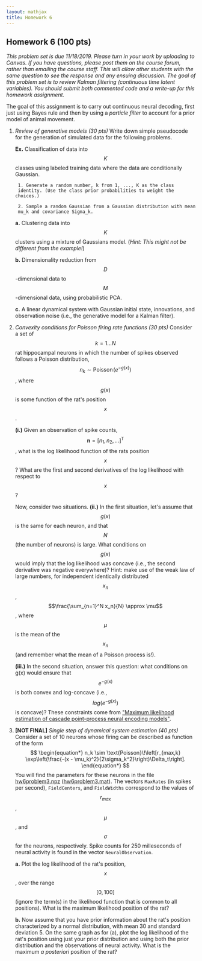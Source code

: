 ```yaml
---
layout: mathjax
title: Homework 6
---
```


## Homework 6 (100 pts)

_This problem set is due 11/18/2019. Please turn in your work by uploading to Canvas. If you
have questions, please post them on the course forum, rather than emailing the course staff.
This will allow other students with the same question to see the response and any ensuing
discussion.  The goal of this problem set is to review Kalman filtering (continuous time latent
variables). You should submit both commented code and a write-up for this homework assignment._


The goal of this assignment is to carry out continuous neural decoding, first
just using Bayes rule and then by using a _particle filter_ to account for a
prior model of animal movement.

1. _Review of generative models (30 pts)_
  Write down simple pseudocode for the generation of simulated data for the
  following problems.

    **Ex.** Classification of data into $$K$$ classes using labeled training data
    where the data are conditionally Gaussian.

        1. Generate a random number, k from 1, ..., K as the class
        identity. (Use the class prior probabilities to weight the choices.)

        2. Sample a random Gaussian from a Gaussian distribution with mean
        mu_k and covariance Sigma_k.

    **a.** Clustering data into $$K$$ clusters using a mixture of Gaussians model.
    (_Hint: This might not be different from the example!_)

    **b.** Dimensionality reduction from $$D$$-dimensional data to $$M$$-dimensional
    data, using probabilistic PCA.

    **c.** A linear dynamical system with Gaussian initial state, innovations,
    and observation noise (i.e., the generative model for a Kalman filter).


2. _Convexity conditions for Poisson firing rate functions (30 pts)_
  Consider a set of $$k = 1\ldots N$$ rat hippocampal neurons in which the number
  of spikes observed  follows a Poisson distribution, $$n_k \sim \text{Poisson}\!(e^{-g(x)})$$,
  where $$g(x)$$ is some function of the rat's position $$x$$. 

      **(i.)** Given an observation of spike counts,  $$\mathbf{n} = [n_1, n_2,
      \ldots]^\text{T}$$, what is the log likelihood function of the rats  position
      $$x$$? What are the first and second derivatives of the log likelihood with
      respect to $$x$$? 

      Now, consider two situations. 
      **(ii.)** In the first situation, let's assume that $$g(x)$$ is
      the same for each neuron, and that $$N$$ (the number of neurons) is large. What 
      conditions on $$g(x)$$ would imply that the log likelihood was concave (i.e.,
      the second derivative was negative everywhere)? Hint: make use of the weak law
      of large numbers, for independent identically distributed $$x_n$$, 
      $$\frac{\sum_{n=1}^N x_n}{N} \approx \mu$$, where $$\mu$$ is the mean of the
      $$x_n$$ (and remember what the mean of a Poisson process is!).

      **(iii.)** In the second situation, answer this question: what conditions on g(x) would
      ensure that $$e^{-g(x)}$$ is both convex and log-concave (i.e., $$log(e^{-g(x)})$$
      is concave)? These constraints come from 
      ["Maximum likelihood estimation of cascade point-process neural encoding models"](https://www.tandfonline.com/doi/abs/10.1088/0954-898X_15_4_002).

3. **[NOT FINAL]** _Single step of dynamical system estimation (40 pts)_
  Consider a set of 10 neurons whose firing can be described as function of the form
  $$
  \begin{equation*}
  n_k \sim \text{Poisson}\!\left[r_{max,k}  \exp\left(\frac{-(x - \mu_k)^2}{2\sigma_k^2}\right)\Delta_t\right].
  \end{equation*}
  $$
  You will find the parameters for these neurons in the file
  [hw6problem3.npz](hw6problem3.npz) ([hw6problem3.mat](hw6problem3.mat)).
  The vectors `MaxRates` (in spikes per second), `FieldCenters`, and `FieldWidths`
  correspond to the values of $$r_{max}$$, $$\mu$$, and $$\sigma$$ for the
  neurons, respectively. Spike counts for 250 milleseconds of neural activity is
  found in the vector `NeuralObservation`.

    **a.** Plot the log likelihood of the rat's position, $$x$$, over the range $$[0,
    100]$$ (ignore the term(s) in the likelihood function that is common to all
    positions). What is the maximum likelihood position of the rat?

    **b.** Now assume that you have prior information about the rat's position
    characterized by a normal distribution, with mean 30 and standard deviation 5.
    On the same graph as for (a), plot the log likelihood of the rat's position
    using just your prior distribution and using both the prior distribution and
    the observations of neural activity. What is the maximum _a posteriori_
    position of the rat?

